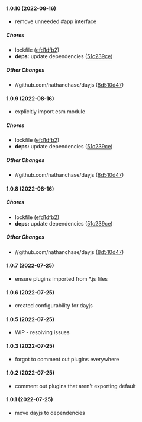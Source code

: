 #### 1.0.10 (2022-08-16)

- remove unneeded #app interface

##### Chores

*  lockfile ([efd1dfb2](https://github.com/nathanchase/dayjs/commit/efd1dfb2948732d7851fe8b53ac264d76333a1f5))
* **deps:**  update dependencies ([51c239ce](https://github.com/nathanchase/dayjs/commit/51c239ce3cb9e61d64fb52826ed29919ea37a367))

##### Other Changes

* //github.com/nathanchase/dayjs ([8d510d47](https://github.com/nathanchase/dayjs/commit/8d510d47757352c1cdbad1330a1d29cafbfdb748))

#### 1.0.9 (2022-08-16)

- explicitly import esm module

##### Chores

*  lockfile ([efd1dfb2](https://github.com/nathanchase/dayjs/commit/efd1dfb2948732d7851fe8b53ac264d76333a1f5))
* **deps:**  update dependencies ([51c239ce](https://github.com/nathanchase/dayjs/commit/51c239ce3cb9e61d64fb52826ed29919ea37a367))

##### Other Changes

* //github.com/nathanchase/dayjs ([8d510d47](https://github.com/nathanchase/dayjs/commit/8d510d47757352c1cdbad1330a1d29cafbfdb748))

#### 1.0.8 (2022-08-16)

##### Chores

*  lockfile ([efd1dfb2](https://github.com/nathanchase/dayjs/commit/efd1dfb2948732d7851fe8b53ac264d76333a1f5))
* **deps:**  update dependencies ([51c239ce](https://github.com/nathanchase/dayjs/commit/51c239ce3cb9e61d64fb52826ed29919ea37a367))

##### Other Changes

* //github.com/nathanchase/dayjs ([8d510d47](https://github.com/nathanchase/dayjs/commit/8d510d47757352c1cdbad1330a1d29cafbfdb748))

#### 1.0.7 (2022-07-25)

- ensure plugins imported from *.js files

#### 1.0.6 (2022-07-25)

- created configurability for dayjs

#### 1.0.5 (2022-07-25)

- WIP - resolving issues

#### 1.0.3 (2022-07-25)

- forgot to comment out plugins everywhere

#### 1.0.2 (2022-07-25)

- comment out plugins that aren't exporting default

#### 1.0.1 (2022-07-25)

- move dayjs to dependencies
